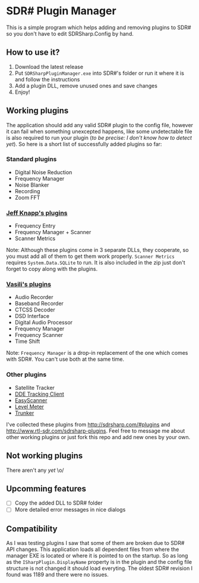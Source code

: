 SDR# Plugin Manager
=====================

This is a simple program which helps adding and removing plugins to SDR# so you don't have to edit SDRSharp.Config by hand.

## How to use it?
1. Download the latest release
2. Put `SDRSharpPluginManager.exe` into SDR#'s folder or run it where it is and follow the instructions
3. Add a plugin DLL, remove unused ones and save changes
4. Enjoy!

## Working plugins
The application should add any valid SDR# plugin to the config file, however it can fail when something unexcepted happens, like some undetectable file is also required to run your plugin (*to be precise: I don't know how to detect yet*). So here is a short list of successfully added plugins so far:

### Standard plugins
- Digital Noise Reduction
- Frequency Manager
- Noise Blanker
- Recording
- Zoom FFT

### [Jeff Knapp's plugins](http://www.sdrsharpplugins.com/)
- Frequency Entry
- Frequency Manager + Scanner
- Scanner Metrics

Note: Although these plugins come in 3 separate DLLs, they cooperate, so you must add all of them to get them work properly. `Scanner Metrics` requires `System.Data.SQLite` to run. It is also included in the zip just don't forget to copy along with the plugins.

### [Vasili's plugins](http://www.rtl-sdr.ru/category/plugin)
- Audio Recorder
- Baseband Recorder
- CTCSS Decoder
- DSD Interface
- Digital Audio Processor
- Frequency Manager
- Frequency Scanner
- Time Shift

Note: `Frequency Manager` is a drop-in replacement of the one which comes with SDR#. You can't use both at the same time.

### Other plugins
- Satellite Tracker
- [DDE Tracking Client](http://www.satsignal.eu/software/DDETracker.html)
- [EasyScanner](http://easyscanner.sub-web.de/)
- [Level Meter](http://levelmeter.sub-web.de/)
- [Trunker](http://forums.radioreference.com/software-defined-radio/265660-sdr-trunking-has-been-updated-6.html#post2155643)


I've collected these plugins from http://sdrsharp.com/#plugins and http://www.rtl-sdr.com/sdrsharp-plugins. Feel free to message me about other working plugins or just fork this repo and add new ones by your own.

## Not working plugins
There aren't any *yet* \o/

## Upcomming features
- [ ] Copy the added DLL to SDR# folder
- [ ] More detailed error messages in nice dialogs

## Compatibility
As I was testing plugins I saw that some of them are broken due to SDR# API changes. This application loads all dependent files from where the manager EXE is located or where it is pointed to on the startup. So as long as the `ISharpPlugin.DisplayName` property is in the plugin and the config file structure is not changed it should load everyting.
The oldest SDR# revision I found was 1189 and there were no issues.
